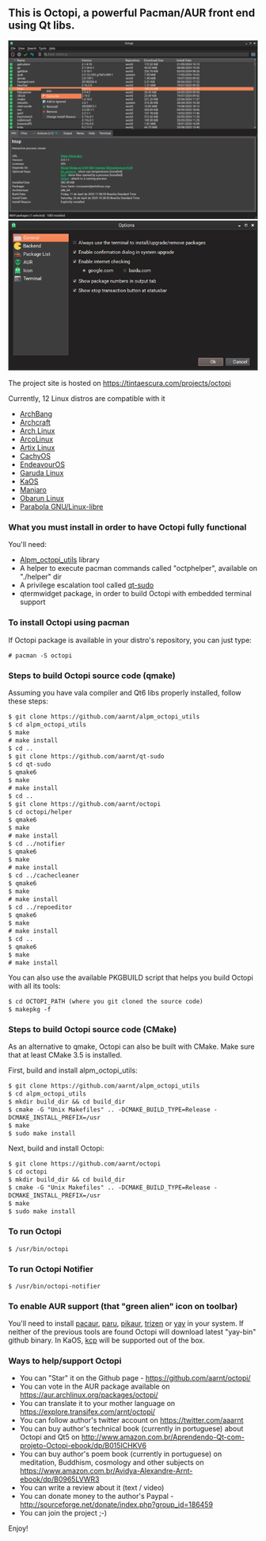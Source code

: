 ## This is Octopi, a powerful Pacman/AUR front end using Qt libs.

![Main window](https://raw.githubusercontent.com/aarnt/octopi/master/octopi-mainwindow.png)
![Options dialog](https://raw.githubusercontent.com/aarnt/octopi/master/octopi-optionsdialog.png)

The project site is hosted on https://tintaescura.com/projects/octopi

Currently, 12 Linux distros are compatible with it

 * [ArchBang](http://archbang.org/)
 * [Archcraft](https://archcraft.io/)
 * [Arch Linux](https://www.archlinux.org/)
 * [ArcoLinux](https://arcolinux.info/)
 * [Artix Linux](https://artixlinux.org)
 * [CachyOS](https://cachyos.org/)
 * [EndeavourOS](https://endeavouros.com/)
 * [Garuda Linux](https://garudalinux.org/)
 * [KaOS](https://kaosx.us/)
 * [Manjaro](https://manjaro.org/)
 * [Obarun Linux](https://web.obarun.org/index.php?id=1)
 * [Parabola GNU/Linux-libre](https://www.parabola.nu/)

### What you must install in order to have Octopi fully functional

You'll need:
 * [Alpm_octopi_utils](https://github.com/aarnt/alpm_octopi_utils/) library
 * A helper to execute pacman commands called "octphelper", available on "./helper" dir
 * A privilege escalation tool called [qt-sudo](https://github.com/aarnt/qt-sudo/)
 * qtermwidget package, in order to build Octopi with embedded terminal support

### To install Octopi using pacman

If Octopi package is available in your distro's repository, you can just type:

```
# pacman -S octopi
```

### Steps to build Octopi source code (qmake)

Assuming you have vala compiler and Qt6 libs properly installed, follow these steps:

```
$ git clone https://github.com/aarnt/alpm_octopi_utils
$ cd alpm_octopi_utils
$ make
# make install
$ cd ..
$ git clone https://github.com/aarnt/qt-sudo
$ cd qt-sudo
$ qmake6
$ make
# make install
$ cd ..
$ git clone https://github.com/aarnt/octopi
$ cd octopi/helper
$ qmake6
$ make
# make install
$ cd ../notifier
$ qmake6
$ make
# make install
$ cd ../cachecleaner
$ qmake6
$ make
# make install
$ cd ../repoeditor
$ qmake6
$ make
# make install
$ cd ..
$ qmake6
$ make
# make install
```

You can also use the available PKGBUILD script that helps you build Octopi with all its tools:

```
$ cd OCTOPI_PATH (where you git cloned the source code)
$ makepkg -f
```

### Steps to build Octopi source code (CMake)

As an alternative to qmake, Octopi can also be built with CMake. Make sure that at least CMake 3.5 is installed.

First, build and install alpm_octopi_utils:

```
$ git clone https://github.com/aarnt/alpm_octopi_utils
$ cd alpm_octopi_utils
$ mkdir build_dir && cd build_dir
$ cmake -G "Unix Makefiles" .. -DCMAKE_BUILD_TYPE=Release -DCMAKE_INSTALL_PREFIX=/usr
$ make
$ sudo make install
```

Next, build and install Octopi:

```
$ git clone https://github.com/aarnt/octopi
$ cd octopi
$ mkdir build_dir && cd build_dir
$ cmake -G "Unix Makefiles" .. -DCMAKE_BUILD_TYPE=Release -DCMAKE_INSTALL_PREFIX=/usr
$ make
$ sudo make install
```

### To run Octopi

```
$ /usr/bin/octopi
```

### To run Octopi Notifier

```
$ /usr/bin/octopi-notifier
```

### To enable AUR support (that "green alien" icon on toolbar)

You'll need to install [pacaur](https://github.com/rmarquis/pacaur), [paru](https://github.com/morganamilo/paru),
[pikaur](https://github.com/actionless/pikaur), [trizen](https://github.com/trizen/trizen) or
[yay](https://github.com/Jguer/yay) in your system.
If neither of the previous tools are found Octopi will download latest "yay-bin" github binary.
In KaOS, [kcp](https://github.com/bvaudour/kcp) will be supported out of the box.

### Ways to help/support Octopi

 * You can "Star" it on the Github page - https://github.com/aarnt/octopi/
 * You can vote in the AUR package available on https://aur.archlinux.org/packages/octopi/
 * You can translate it to your mother language on https://explore.transifex.com/arnt/octopi/
 * You can follow author's twitter account on https://twitter.com/aaarnt
 * You can buy author's technical book (currently in portuguese) about Octopi and Qt5 on
http://www.amazon.com.br/Aprendendo-Qt-com-projeto-Octopi-ebook/dp/B015ICHKV6
 * You can buy author's poem book (currently in portuguese) on meditation, Buddhism, cosmology and other subjects on
https://www.amazon.com.br/Avidya-Alexandre-Arnt-ebook/dp/B0965LVWR3
 * You can write a review about it (text / video)
 * You can donate money to the author's Paypal - http://sourceforge.net/donate/index.php?group_id=186459
 * You can join the project ;-)


Enjoy!
